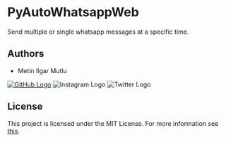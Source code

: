 # PyAutoWhatsappWeb
 Send multiple or single whatsapp messages at a specific time.

## Authors
* Metin Ilgar Mutlu

[![GitHub Logo](https://img.shields.io/badge/GitHub-100000?style=for-the-badge&logo=github&logoColor=white)](https://github.com/MetinIlgar)
![Instagram Logo](https://img.shields.io/badge/Instagram-E4405F?style=for-the-badge&logo=instagram&logoColor=white) 
![Twitter Logo](https://img.shields.io/badge/Twitter-1DA1F2?style=for-the-badge&logo=twitter&logoColor=white) 


## License
This project is licensed under the MIT License. For more information see [this](https://github.com/MetinIlgar/PyAutoWhatsappWeb/blob/main/LICENSE).
